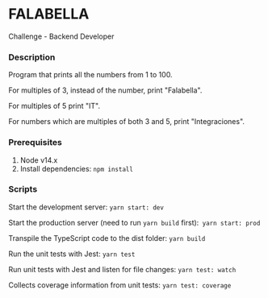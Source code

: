 # FALABELLA

Challenge - Backend Developer

### Description

Program that prints all the numbers from 1 to 100.

For multiples of 3, instead of the number, print "Falabella".

For multiples of 5 print "IT".

For numbers which are multiples of both 3 and 5, print "Integraciones".

### Prerequisites

1. Node v14.x
2. Install dependencies: `npm install`

### Scripts

Start the development server: `yarn start: dev`

Start the production server (need to run `yarn build` first):` yarn start: prod`

Transpile the TypeScript code to the dist folder: `yarn build`

Run the unit tests with Jest: `yarn test`

Run unit tests with Jest and listen for file changes: `yarn test: watch`

Collects coverage information from unit tests: `yarn test: coverage`
